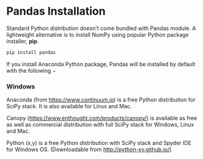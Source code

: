 # Pandas Installation

Standard Python distribution doesn't come bundled with Pandas module. A lightweight alternative is to install NumPy using popular Python package installer, **pip**.

```sh
pip install pandas
```
If you install Anaconda Python package, Pandas will be installed by default with the following −

### Windows

Anaconda (from https://www.continuum.io) is a free Python distribution for SciPy stack. It is also available for Linux and Mac.  

Canopy (https://www.enthought.com/products/canopy/) is available as free as well as commercial distribution with full SciPy stack for Windows, Linux and Mac.  

Python (x,y) is a free Python distribution with SciPy stack and Spyder IDE for Windows OS. (Downloadable from http://python-xy.github.io/)